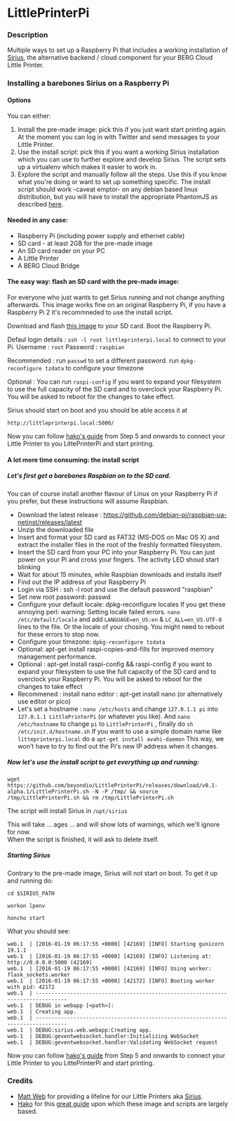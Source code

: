 # LittlePrinterPi

### Description
Multiple ways to set up a Raspberry Pi that includes a working installation of [Sirius](https://github.com/genmon/sirius), the alternative backend / cloud component for your BERG Cloud Little Printer.

### Installing a barebones Sirius on a Raspberry Pi

#### Options
You can either:

1. Install the pre-made image: pick this if you just want start printing again.  At the moment you can log in with Twitter and send messages to your Little Printer.
2. Use the install script: pick this if you want a working Sirius installation which you can use to further explore and develop Sirius. The script sets up a virtualenv which makes it easier to work in.
3. Explore the script and manually follow all the steps.  Use this if you know what you're doing or want to set up something specific.  The install script should work -caveat emptor- on any debian based linux distribution, but you will have to install the appropriate PhantomJS as described [here](https://gist.github.com/hako/f8944cfa7b8fb8115f6d#installing-phantomjs).

#### Needed in any case:

- Raspberry Pi (including power supply and ethernet cable)
- SD card - at least 2GB for the pre-made image
- An SD card reader on your PC
- A Little Printer
- A BERG Cloud Bridge

#### The easy way: flash an SD card with the pre-made image:

For everyone who just wants to get Sirius running and not change anything afterwards.
This image works fine on an original Raspberry Pi, if you have a Raspberry Pi 2 it's recommneded to use the install script.

Download and flash [this image](https://github.com/beyondio/LittlePrinterPi/releases/download/v0.1-alpha.1/LPPI_SIRIUS_v0.1-alpha.1.img.zip) to your SD card.
Boot the Raspberry Pi.

Defaul login details : `ssh -l root littleprinterpi.local` to connect to your Pi.
Username : `root`
Password : `raspbian`

Recommended :
run `passwd` to set a different password.
run `dpkg-reconfigure tzdata` to configure your timezone

Optional :
You can run `raspi-config` if you want to expand your filesystem to use the full capacity of the SD card and to overclock your Raspberry Pi.  
You will be asked to reboot for the changes to take effect.

Sirius should start on boot and you should be able access it at

`http://littleprinterpi.local:5000/`

Now you can follow [hako's guide](https://gist.github.com/hako/f8944cfa7b8fb8115f6d#step-5) from Step 5 and onwards to connect your Little Printer to you LittePrinterPi and start printing.

#### A lot more time consuming: the install script

##### Let's first get a barebones Raspbian on to the SD card.  

You can of course install another flavour of Linux on your Raspberry Pi if you prefer, but these instructions will assume Raspbian.
- Download the latest release : https://github.com/debian-pi/raspbian-ua-netinst/releases/latest
- Unzip the downloaded file
- Insert and format your SD card as FAT32 (MS-DOS on Mac OS X) and extract the installer files in the root of the freshly formatted filesystem.
- Insert the SD card from your PC into your Raspberry Pi. You can just power on your Pi and cross your fingers.  The activity LED shoud start blinking
- Wait for about 15 minutes, while Raspbian downloads and installs itself
- Find out the IP address of your Raspberry Pi
- Login via SSH : ssh -l root <raspberry ip address>  and use the default password "raspbian"
- Set new root password: passwd
- Configure your default locale: dpkg-reconfigure locales
If you get these annoying perl: warning: Setting locale failed errors. `nano /etc/default/locale` and add `LANGUAGE=en_US:en` & `LC_ALL=en_US.UTF-8` lines to the file.  Or the locale of your chosing.
You  might need to reboot for these errors to stop now.
- Configure your timezone: `dpkg-reconfigure tzdata`
- Optional: apt-get install raspi-copies-and-fills for improved memory management performance.
- Optional : apt-get install raspi-config && raspi-config if you want to expand your filesystem to use the full capacity of the SD card and to overclock your Raspberry Pi.  You will be asked to reboot for the changes to take effect
- Recommened : install nano editor : apt-get install nano (or alternatively use editor or pico)
- Let's set a hostname : `nano /etc/hosts`  and change `127.0.1.1 pi` into `127.0.1.1 LittlePrinterPi` (or whatever you like).  And `nano /etc/hostname` to change `pi` to `LittlePrinterPi` , finally do `sh /etc/init.d/hostname.sh`
If you want to use a simple domain name like `litteprinterpi.local` do a `apt-get install avahi-daemon`  This way, we won't have to try to find out the Pi's new IP address when it changes.

##### Now let's use the install script to get everything up and running:

```
wget https://github.com/beyondio/LittlePrinterPi/releases/download/v0.1-alpha.1/LittlePrinterPi.sh -N -P /tmp/ && source /tmp/LittlePrinterPi.sh && rm /tmp/LittlePrinterPi.sh
```

The script will install Sirius in `/opt/sirius`

This will take ... ages ... and will show lots of warnings, which we'll ignore for now.  
When the script is finished, it will ask to delete itself.

##### Starting Sirius

Contrary to the pre-made image, Sirius will not start on boot.
To get it up and running do:
```
cd $SIRIUS_PATH
```
```
workon lpenv
```
```
honcho start
```

What you should see:
```
web.1  | [2016-01-19 06:17:55 +0000] [42169] [INFO] Starting gunicorn 19.1.1
web.1  | [2016-01-19 06:17:55 +0000] [42169] [INFO] Listening at: http://0.0.0.0:5000 (42169)
web.1  | [2016-01-19 06:17:55 +0000] [42169] [INFO] Using worker: flask_sockets.worker
web.1  | [2016-01-19 06:17:55 +0000] [42172] [INFO] Booting worker with pid: 42172
web.1  | --------------------------------------------------------------------------------
web.1  | DEBUG in webapp [<path>]:
web.1  | Creating app.
web.1  | --------------------------------------------------------------------------------
web.1  | DEBUG:sirius.web.webapp:Creating app.
web.1  | DEBUG:geventwebsocket.handler:Initializing WebSocket
web.1  | DEBUG:geventwebsocket.handler:Validating WebSocket request
```

Now you can follow [hako's guide](https://gist.github.com/hako/f8944cfa7b8fb8115f6d#step-5) from Step 5 and onwards to connect your Little Printer to you LittePrinterPi and start printing.

### Credits

- [Matt Web](https://github.com/genmon/) for providing a lifeline for our Little Printers aka [Sirius](https://github.com/genmon/sirius).
- [Hako](https://github.com/hako) for this [great guide](https://gist.github.com/hako/f8944cfa7b8fb8115f6d) upon which these image and scripts are largely based.
